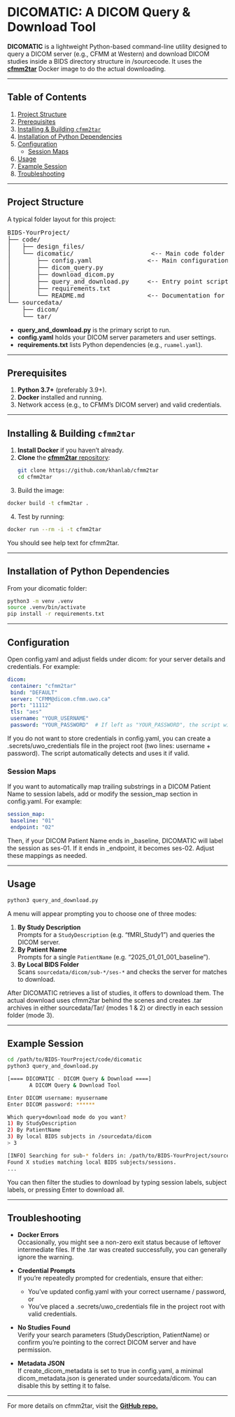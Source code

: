 # DICOMATIC: A DICOM Query & Download Tool

**DICOMATIC** is a lightweight Python-based command-line utility designed to query a DICOM server (e.g., CFMM at Western) and download DICOM studies inside a BIDS directory structure in /sourcecode. It uses the [**cfmm2tar**](https://github.com/khanlab/cfmm2tar) Docker image to do the actual downloading.

---

## Table of Contents

1. [Project Structure](#project-structure)  
2. [Prerequisites](#prerequisites)  
3. [Installing & Building `cfmm2tar`](#installing--building-cfmm2tar)  
4. [Installation of Python Dependencies](#installation-of-python-dependencies)  
5. [Configuration](#configuration)  
   - [Session Maps](#session-maps)
6. [Usage](#usage)  
7. [Example Session](#example-session)  
8. [Troubleshooting](#troubleshooting)

---

## Project Structure

A typical folder layout for this project:

<pre lang="markdown">
BIDS-YourProject/
├── code/
│   ├── design_files/
│   └── dicomatic/                     <-- Main code folder
│       ├── config.yaml               <-- Main configuration
│       ├── dicom_query.py
│       ├── download_dicom.py
│       ├── query_and_download.py     <-- Entry point script
│       ├── requirements.txt
│       └── README.md                 <-- Documentation for this folder
└── sourcedata/
    ├── dicom/                       
    └── tar/                          
</pre>

- **query_and_download.py** is the primary script to run.
- **config.yaml** holds your DICOM server parameters and user settings.
- **requirements.txt** lists Python dependencies (e.g., `ruamel.yaml`).

---

## Prerequisites

1. **Python 3.7+** (preferably 3.9+).  
2. **Docker** installed and running.  
3. Network access (e.g., to CFMM’s DICOM server) and valid credentials.

---

## Installing & Building `cfmm2tar`

1. **Install Docker** if you haven’t already.  
2. **Clone** the [**cfmm2tar** repository](https://github.com/khanlab/cfmm2tar):
   ```bash
   git clone https://github.com/khanlab/cfmm2tar
   cd cfmm2tar
   ```
3.	Build the image:
   ```bash
  docker build -t cfmm2tar .
   ```
4.	Test by running:
   ```bash
  docker run --rm -i -t cfmm2tar
   ```
You should see help text for cfmm2tar.

---

## Installation of Python Dependencies

From your dicomatic folder:
   ```bash
   python3 -m venv .venv
   source .venv/bin/activate
   pip install -r requirements.txt 
   ```
---
## Configuration

Open config.yaml and adjust fields under dicom: for your server details and credentials. For example:
   ```yaml
  dicom:
    container: "cfmm2tar"
    bind: "DEFAULT"
    server: "CFMM@dicom.cfmm.uwo.ca"
    port: "11112"
    tls: "aes"
    username: "YOUR_USERNAME"
    password: "YOUR_PASSWORD"  # If left as "YOUR_PASSWORD", the script will prompt at runtime
  ```
If you do not want to store credentials in config.yaml, you can create a .secrets/uwo_credentials file in the project root (two lines: username + password). The script automatically detects and uses it if valid.

### Session Maps

If you want to automatically map trailing substrings in a DICOM Patient Name to session labels, add or modify the session_map section in config.yaml. For example:
   ```yaml
   session_map:
    baseline: "01"
    endpoint: "02"
  ```
Then, if your DICOM Patient Name ends in _baseline, DICOMATIC will label the session as ses-01. If it ends in _endpoint, it becomes ses-02. Adjust these mappings as needed.

---
## Usage
   ```bash
   python3 query_and_download.py
   ```

A menu will appear prompting you to choose one of three modes:
1. **By Study Description**  
     Prompts for a `StudyDescription` (e.g. “fMRI_Study1”) and queries the DICOM server.
2. **By Patient Name**  
   Prompts for a single `PatientName` (e.g. “2025_01_01_001_baseline”).
3. **By Local BIDS Folder**  
   Scans `sourcedata/dicom/sub-*/ses-*` and checks the server for matches to download.

After DICOMATIC retrieves a list of studies, it offers to download them. The actual download uses cfmm2tar behind the scenes and creates .tar archives in either sourcedata/Tar/ (modes 1 & 2) or directly in each session folder (mode 3).

---
## Example Session
   ```bash
   cd /path/to/BIDS-YourProject/code/dicomatic
  python3 query_and_download.py

  [==== DICOMATIC - DICOM Query & Download ====]
          A DICOM Query & Download Tool

  Enter DICOM username: myusername
  Enter DICOM password: ******

  Which query+download mode do you want?
  1) By StudyDescription
  2) By PatientName
  3) By local BIDS subjects in /sourcedata/dicom
  > 3

  [INFO] Searching for sub-* folders in: /path/to/BIDS-YourProject/sourcedata/dicom
  Found X studies matching local BIDS subjects/sessions.
  ...
   ```
You can then filter the studies to download by typing session labels, subject labels, or pressing Enter to download all.

---
## Troubleshooting
- **Docker Errors**  
     Occasionally, you might see a non-zero exit status because of leftover intermediate files. If the .tar was created successfully, you can generally ignore the warning.

- **Credential Prompts**  
     If you’re repeatedly prompted for credentials, ensure that either:
    - 	You’ve updated config.yaml with your correct username / password, or
    - You’ve placed a .secrets/uwo_credentials file in the project root with valid credentials.

- **No Studies Found**  
     Verify your search parameters (StudyDescription, PatientName) or confirm you’re pointing to the correct DICOM server and have permission.
- **Metadata JSON**  
    If create_dicom_metadata is set to true in config.yaml, a minimal dicom_metadata.json is generated under sourcedata/dicom. You can disable this by setting it to false.
---
For more details on cfmm2tar, visit the [**GitHub repo.**](https://github.com/khanlab/cfmm2tar)
